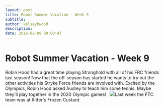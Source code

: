 ```yaml
---
layout: post
title: Robot Summer Vacation - Week 9
subtitle:
author: kelseybwood
description:
date: 2016-08-09 09:00:47
---
```


# Robot Summer Vacation - Week 9

Robin Hood had a great time playing Stronghold with all of his FRC friends last season! Now that the off-season has started he wants to try out the other activities his Stryke Force friends are involved with. Excited by the Olympics, Robin Hood asked Audrey to teach him some tennis. Maybe they'll play together in the 2020 Olympic games!   ![](/wp-content/uploads/2016/06/Robot-Summer-Vacation-Ritters-1-150x150.jpg)Last week the FTC team was at Ritter's Frozen Custard.

